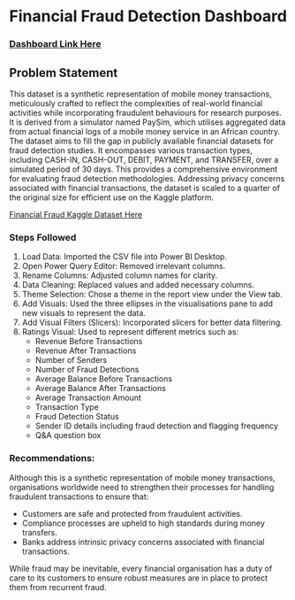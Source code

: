 # Financial Fraud Detection Dashboard

### [Dashboard Link Here](https://app.powerbi.com/view?r=eyJrIjoiNzA4MThjZGUtZGM2My00Y2IzLWJiZDUtMjNiZGIzY2Q2ZDIzIiwidCI6IjgwODQxMzhlLTk0MDAtNDA5ZS1hNmRhLTQ2YjUyODFlMGIwYSJ9)

## Problem Statement

This dataset is a synthetic representation of mobile money transactions, meticulously crafted to reflect the complexities of real-world financial activities while incorporating fraudulent behaviours for research purposes. It is derived from a simulator named PaySim, which utilises aggregated data from actual financial logs of a mobile money service in an African country. The dataset aims to fill the gap in publicly available financial datasets for fraud detection studies. It encompasses various transaction types, including CASH-IN, CASH-OUT, DEBIT, PAYMENT, and TRANSFER, over a simulated period of 30 days. This provides a comprehensive environment for evaluating fraud detection methodologies. Addressing privacy concerns associated with financial transactions, the dataset is scaled to a quarter of the original size for efficient use on the Kaggle platform.

[Financial Fraud Kaggle Dataset Here](https://www.kaggle.com/datasets/sriharshaeedala/financial-fraud-detection-dataset)

### Steps Followed 


  1. Load Data: Imported the CSV file into Power BI Desktop.
  2. Open Power Query Editor: Removed irrelevant columns.
  3. Rename Columns: Adjusted column names for clarity.
  4. Data Cleaning: Replaced values and added necessary columns.
  5. Theme Selection: Chose a theme in the report view under the View tab.
  6. Add Visuals: Used the three ellipses in the visualisations pane to add new visuals to represent the data.
  7. Add Visual Filters (Slicers): Incorporated slicers for better data filtering.
  8. Ratings Visual: Used to represent different metrics such as:
        - Revenue Before Transactions
        - Revenue After Transactions
        - Number of Senders
        - Number of Fraud Detections
        - Average Balance Before Transactions
        - Average Balance After Transactions
        - Average Transaction Amount
        - Transaction Type
        - Fraud Detection Status
        - Sender ID details including fraud detection and flagging frequency
        - Q&A question box
  
### Recommendations:    

Although this is a synthetic representation of mobile money transactions, organisations worldwide need to strengthen their processes for handling fraudulent transactions to ensure that:

  - Customers are safe and protected from fraudulent activities.
  - Compliance processes are upheld to high standards during money transfers.
  - Banks address intrinsic privacy concerns associated with financial transactions.
    
While fraud may be inevitable, every financial organisation has a duty of care to its customers to ensure robust measures are in place to protect them from recurrent fraud.
